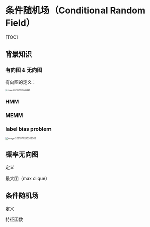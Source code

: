 # 条件随机场（Conditional Random Field）

[TOC]

## 背景知识

### 有向图 & 无向图

有向图的定义：



<img src="/Volumes/yyx/学习/NLP知识体系/images/image-20210711170045447.png" alt="image-20210711170045447" style="zoom:40%;" />

### HMM

### MEMM

### label bias problem

<img src="/Volumes/yyx/学习/NLP知识体系/images/image-20210711210202502.png" alt="image-20210711210202502" style="zoom:50%;" />

## 概率无向图

定义

最大团（max clique）





## 条件随机场

定义

特征函数











